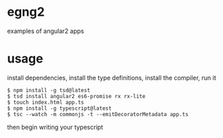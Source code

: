 # egng2
examples of angular2 apps

# usage
install dependencies, install the type definitions, install the compiler, run it

    $ npm install -g tsd@latest
    $ tsd install angular2 es6-promise rx rx-lite
    $ touch index.html app.ts
    $ npm install -g typescript@latest
    $ tsc --watch -m commonjs -t --emitDecoratorMetadata app.ts

then begin writing your typescript
